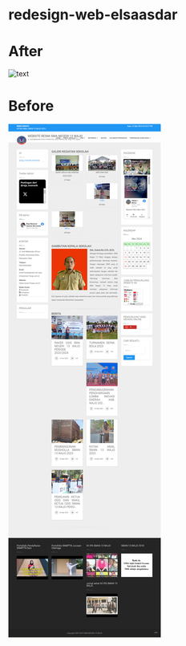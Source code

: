 # redesign-web-elsaasdar

# After
![text](https://github.com/ElsaAsdar/redesign-web-elsaasdar/blob/main/Screenshot/screencapture-file-C-Users-hp-14-OneDrive-Documents-GitHub-redesign-web-elsaasdar-index-html-2024-05-22-14_26_35.png)

# Before
![text](https://github.com/ElsaAsdar/redesign-web-elsaasdar/blob/main/Screenshot/screencapture-sman13wajo-sch-id-2024-05-22-14_34_27.png)